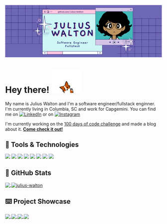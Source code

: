 
<img src="https://github.com/Julius-Walton/Julius-Walton/blob/main/banner.svg" alt="Header">

# Hey there! <img src="https://github.com/Julius-Walton/Julius-Walton/blob/main/wave%20dog.gif?raw=true" width="100px">
My name is Julius Walton and I'm a software engineer/fullstack enginner. I'm currently living in Columbia, SC and work for Capgemini. You can find me on [![LinkedIn][3.2]][3] or on [![Instagram][1.2]][1]

I'm currently working on the [100 days of code challenge](https://www.100daysofcode.com/) and made a blog about it. [**Come check it out!**](https://julius-walton.github.io/)


## 👾 Tools & Technologies
![](https://img.shields.io/badge/JavaScript-323330?style=for-the-badge&logo=javascript&logoColor=F7DF1E)
![](https://img.shields.io/badge/Java-ED8B00?style=for-the-badge&logo=java&logoColor=white)
![](https://img.shields.io/badge/React-20232A?style=for-the-badge&logo=react&logoColor=61DAFB)
![](https://img.shields.io/badge/Redux-593D88?style=for-the-badge&logo=redux&logoColor=white)
![](https://img.shields.io/badge/C-00599C?style=for-the-badge&logo=c&logoColor=white)
![](https://img.shields.io/badge/Go-00ADD8?style=for-the-badge&logo=go&logoColor=white)
![](https://img.shields.io/badge/HTML5-E34F26?style=for-the-badge&logo=html5&logoColor=white)
![](https://img.shields.io/badge/CSS3-1572B6?style=for-the-badge&logo=css3&logoColor=white)

## 🧮 GitHub Stats
<a href="https://github.com/Julius-Walton">
  <img align="center" src="https://github-readme-stats.vercel.app/api/top-langs/?username=Julius-Walton&hide=html,tex&title_color=ffffff&text_color=c9cacc&icon_color=2bbc8a&bg_color=1d1f21&langs_count=3" />
</a>
<a href="https://github.com/Julius-Walton">
  <img align="center" src="http://github-readme-streak-stats.herokuapp.com?user=julius-walton&theme=dark&date_format=M%20j%5B%2C%20Y%5D" alt="julius-walton" />
</a>

## ⌨️ Project Showcase
<a href="https://github.com/Julius-Walton/julius-walton.github.io">
  <img align="center" height="125px" src="https://github-readme-stats.vercel.app/api/pin/?username=julius-walton&repo=julius-walton.github.io&title_color=ffffff&text_color=c9cacc&icon_color=2bbc8a&bg_color=1d1f21" />
</a>
<a href="https://github.com/Julius-Walton/netflix-clone">
  <img align="center" height="125px" src="https://github-readme-stats.vercel.app/api/pin/?username=julius-walton&repo=netflix-clone&title_color=ffffff&text_color=c9cacc&icon_color=2bbc8a&bg_color=1d1f21" />
</a>
<a href="https://github.com/Julius-Walton/USACE-Jetties">
  <img align="center" height="125px" src="https://github-readme-stats.vercel.app/api/pin/?username=julius-walton&repo=USACE-Jetties&title_color=ffffff&text_color=c9cacc&icon_color=2bbc8a&bg_color=1d1f21" />
</a>
<a href="https://github.com/Julius-Walton/CirdlesWebUI">
  <img align="center" height="125px" src="https://github-readme-stats.vercel.app/api/pin/?username=julius-walton&repo=CirdlesWebUI&title_color=ffffff&text_color=c9cacc&icon_color=2bbc8a&bg_color=1d1f21" />
</a>

<!-- icons -->
[1.2]: https://img.shields.io/badge/Instagram-E4405F?style=for-the-badge&logo=instagram&logoColor=white
[3.2]: https://img.shields.io/badge/LinkedIn-0077B5?style=for-the-badge&logo=linkedin&logoColor=white

<!-- links to social media accounts -->
[1]: https://www.instagram.com/shios_os/
[3]: https://www.linkedin.com/in/julius-walton-10a2a714a/

<!-- Resources -->
<!-- GitHub Stats: https://github.com/anuraghazra/github-readme-stats -->
<!-- Icons: https://github.com/alexandresanlim/Badges4-README.md-Profile -->
<!-- Emojis: https://emojipedia.org/emoji/ -->
